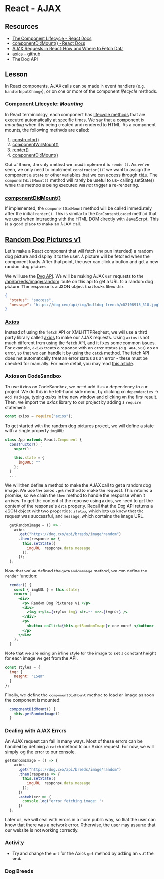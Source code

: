 # React - AJAX

## Resources

* [The Component Lifecycle - React Docs](https://reactjs.org/docs/react-component.html#the-component-lifecycle)
* [componentDidMount() - React Docs](https://reactjs.org/docs/react-component.html#componentdidmount)
* [AJAX Requests in React: How and Where to Fetch Data](https://daveceddia.com/ajax-requests-in-react/)
* [axios - github](https://github.com/axios/axios)
* [The Dog API](https://dog.ceo/dog-api/)

## Lesson

In React components, AJAX calls can be made in event handlers (e.g. `handleInputChange`), or on one or more of the component _lifecycle_ methods.

### Component Lifecycle: _Mounting_

In React terminiology, each component has [lifecycle methods](https://reactjs.org/docs/react-component.html#the-component-lifecycle) that are executed automatically at specific times. We say that a component is _mounting_ when it is being created and rendered to HTML. As a component mounts, the following methods are called:

1. [constructor()](https://reactjs.org/docs/react-component.html#constructor)
2. [componentWillMount()](https://reactjs.org/docs/react-component.html#componentwillmount)
3. [render()](https://reactjs.org/docs/react-component.html#render)
4. [componentDidMount()](https://reactjs.org/docs/react-component.html#componentdidmount)

Out of these, the only method we must implement is `render()`. As we've seen, we only need to implement `constructor()` if we want to assign the component a `state` or other variables that we can access through `this`. The `componentWillMount()` method will rarely be useful to us- calling setState() while this method is being executed will _not_ trigger a re-rendering.

### [componentDidMount()](https://reactjs.org/docs/react-component.html#componentdidmount)

If implemented, the `componentDidMount` method will be called immediately after the initial `render()`. This is similar to the `DomContentLoaded` method that we used when interacting with the HTML DOM directly with JavaScript. This is a good place to make an AJAX call.

## [Random Dog Pictures v1](https://codesandbox.io/s/m4oz8yqlvx)

Let's make a React component that will fetch (no pun intended) a random dog picture and display it to the user. A picture will be fetched when the component loads. After that point, the user can click a button and get a new random dog picture.

We will use the [Dog API](https://dog.ceo/dog-api/). We will be making AJAX `GET` requests to the [/api/breeds/image/random](https://dog.ceo/api/breeds/image/random) route on this api to get a URL to a random dog picture. The response is a JSON object that looks likes this:

```JSON
{
  "status": "success",
  "message": "https://dog.ceo/api/img/bulldog-french/n02108915_618.jpg"
}
```

### [Axios](https://github.com/axios/axios)

Instead of using the `fetch` API or XMLHTTPReqhest, we will use a third party library called [axios](https://github.com/axios/axios) to make our AJAX requests. Using `axios` is not much different from using the `fetch` API, and it fixes some common issues. For example, `axios` treats a reponse with an error status (e.g. `404`, `500`) as an error, so that we can handle it by using the `catch` method. The fetch API does not automatically treat an error status as an error - these must be checked for manually. For more detail, you may read [this article](https://medium.com/@thejasonfile/fetch-vs-axios-js-for-making-http-requests-2b261cdd3af5).

### Axios on CodeSandbox

To use Axios on CodeSandbox, we need add it as a dependency to our project. We do this in he left-hand side menu, by clicking on `dependencies` -> `Add Package`, typing _axios_ in the new window and clicking on the first result. Then, we import the _axios_ library to our project by adding a `require` statement:

```js
const axios = require("axios");
```

To get started with the random dog pictures project, we will define a state with a single property `imgURL`:

```jsx
class App extends React.Component {
  constructor() {
    super();

    this.state = {
      imgURL: ""
    };
  }
  ...
```

We will then define a method to make the AJAX call to get a random dog image. We use the axios `.get` method to make the request. This returns a promise, so we chain the `then` method to handle the response when it arrives. To get the content of the reponse using axios, we need to get the content of the response's `data` property. Recall that the Dog API returns a JSON object with two properties: `status`, which lets us know that the request was successful, and `message`, which contains the image URL.

```jsx
  getRandomImage = () => {
    axios
      .get("https://dog.ceo/api/breeds/image/random")
      .then(response => {
        this.setState({
          imgURL: response.data.message
        });
      });
  };
```

Now that we've defined the `getRandomImage` method, we can define the `render` function:

```jsx
  render() {
    const { imgURL } = this.state;
    return (
      <div>
        <p> Random Dog Pictures v1 </p>
        <div>
          <img style={styles.img} alt="" src={imgURL} />
        </div>
        <p>
          <button onClick={this.getRandomImage}> one more! </button>
        </p>
      </div>
    );
  }
```

Note that we are using an inline style for the image to set a constant height for each image we get from the API.

```jsx
const styles = {
  img: {
    height: "15em"
  }
};
```

Finally, we define the `componentDidMount` method to load an image as soon the component is mounted:

```js
  componentDidMount() {
    this.getRandomImage();
  }
```

### Dealing with AJAX Errors

An AJAX request can fail in many ways. Most of these errors can be handled by defining a `catch` method to our Axios request. For now, we will simply log the error to our console.

```jsx
getRandomImage = () => {
    axios
      .get("https://dog.ceo/api/breeds/image/random")
      .then(response => {
        this.setState({
          imgURL: response.data.message
        });
      })
      .catch(err => {
        console.log("error fetching image: ")
      })
  };
```

Later on, we will deal with errors in a more public way, so that the user can know that there was a network error. Otherwise, the user may assume that our website is not working correctly.

### Activity

* Try and change the `url` for the Axios `get` method by adding an `s` at the end.

### Dog Breeds
